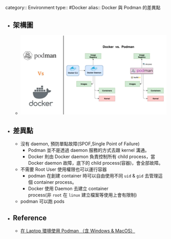 category:: Environment
type:: #Docker
alias:: Docker 與 Podman 的差異點

- ## 架構圖
	- ![docker_v_s_podman.webp](../assets/docker_v_s_podman_1703464016863_0.webp)
- ## 差異點
	- 沒有 daemon, 預防單點故障(SPOF,Single Point of Failure)
		- Podman 並不是透過 daemon 服務的方式去跟 kernel 溝通。
		- Docker 則由 Docker daemon 負責控制所有 child process，當 Docker daemon 故障，底下的 child process(容器)，會全部故障。
	- 不需要 Root User 使用權限也可以運行容器
		- podman 在創建 container 時可以自由使用不同 `uid` & `gid` 去管理這個 container process。
		- Docker 使用 Daemon 去建立 container process(非 `root` 在 `linux` 建立檔案等使用上會有限制)
	- podman 可以跑 pods
- ## Reference
	- [在 Laptop 環境使用 Podman （含 Windows & MacOS）](https://www.osarea.com/%E5%9C%A8-laptop-%E7%92%B0%E5%A2%83%E4%BD%BF%E7%94%A8-podman-%EF%BC%88%E5%90%AB-windows-macos%EF%BC%89)